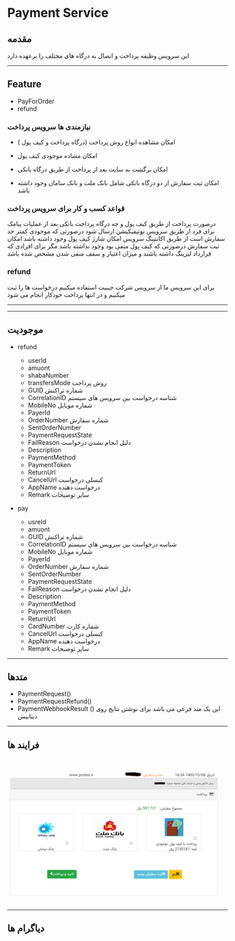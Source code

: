 # Payment Service

## مقدمه

این سرویس وظیفه پرداخت و اتصال به درگاه  های مختلف را برعهده دارد  

---

## Feature

- PayForOrder
- refund

### نیازمندی ها سرویس پرداخت

- امکان مشاهده انواع روش پرداخت (درگاه پرداخت و کیف پول )

- امکان مشاده موجودی کیف پول
- امکان برگشت به سایت بعد از پرداخت از طریق درگاه بانکی
- امکان ثبت سفارش از دو درگاه بانکی شامل بانک ملت و بانک سامان وجود داشته باشد

### قواعد کسب و کار برای سرویس پرداخت

درصورت پرداخت از طریق کیف پول و چه درگاه پرداخت بانکی بعد از عملیات پیامک برای فرد از طریق سرویس نوتیفیکیشن ارسال شود
درصورتی که موجودی کمتر حد سفارش است از طریق اکانتینگ سرویس امکان شارژ کیف پول وجود داشته باشد
امکان ثبت سفارش درصورتی که کیف پول منفی بود وجود نداشته باشد مگر برای افرادی که قرارداد لیزینگ داشته باشند و میزان اعتبار و سقف منفی شدن مشخص شده باشد


### refund

برای این سرویس ما از سرویس شرکت جیبیت استفاده میکنیم 
درخواست ها را ثبت میکنیم و در انتها پرداخت خودکار انجام می شود 

---




---

## موجودیت

- refund
  - userId
  - amuont
  - shabaNumber
  - transfersMode روش پرداخت
  -  GUID   شماره تراکنش
  -  CorrelationID شناسه درخواست بین سرویس های سیستم 
  -  MobileNo شماره موبایل
  -  PayerId 
  -  OrderNumber شماره سفارش 
  -  SentOrderNumber 
  -  PaymentRequestState
  -  FailReason دلیل انجام نشدن درخواست
  -  Description 
  -  PaymentMethod
  -  PaymentToken 
  -  ReturnUrl
  -  CancelUrl کنسلی درخواست 
  -  AppName  درخواست دهنده
  -  Remark  سایر توضیحات


- pay
  -  usreId
  -  amuont
  -  GUID   شماره تراکنش
  -  CorrelationID شناسه درخواست بین سرویس های سیستم 
  -  MobileNo شماره موبایل
  -  PayerId 
  -  OrderNumber شماره سفارش 
  -  SentOrderNumber 
  -  PaymentRequestState
  -  FailReason دلیل انجام نشدن درخواست
  -  Description 
  -  PaymentMethod
  -  PaymentToken 
  -  ReturnUrl
  -  CardNumber شماره کارت 
  -  CancelUrl کنسلی درخواست 
  -  AppName  درخواست دهنده
  -  Remark  سایر توضیحات

---

## متدها

- PaymentRequest()
- PaymentRequestRefund()
- PaymentWebhookResult ()
  این یک متد فرعی می باشد برای نوشتن نتایج روی دیتابیس 

---

## فرایند ها

![pay](imgs/pay.PNG)

---

## دیاگرام ها
